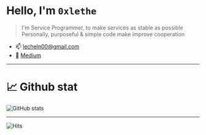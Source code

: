 # Hello, I'm `0xlethe`

> I'm Service Programmer, to make services as stable as possible<br>Personally, purposeful & simple code make improve cooperation 

- 📫 lecheln00@gmail.com
- 🔗 [Medium](https://medium.com/@0xlethe)

----
# 📈 Github stat

![GitHub stats](https://github-readme-stats.vercel.app/api?username=0xlethe&show_icons=true&count_private=true&theme=radical)

<!-- ![Top Language](https://github-readme-stats.vercel.app/api/top-langs/?username=0xlethe&layout=compact&theme=dracula) -->

----
![Hits](https://hits.seeyoufarm.com/api/count/incr/badge.svg?url=https%3A%2F%2Fgithub.com%2F0xlethe&count_bg=%2379C83D&title_bg=%23555555&icon=&icon_color=%23E7E7E7&title=hits&edge_flat=false)
